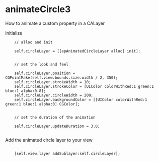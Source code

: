 animateCircle3
==============

How to animate a custom property in a CALayer


Initialize

```
    // alloc and init

    self.circleLayer = [[epAnimatedCircleLayer alloc] init];
    
    
    // set the look and feel
    
    self.circleLayer.position = CGPointMake(self.view.bounds.size.width / 2, 350);
    self.circleLayer.strokeWidth = 10;
    self.circleLayer.strokeColor = [UIColor colorWithRed:1 green:1 blue:1 alpha:0.8];
    self.circleLayer.circleWidth = 200;
    self.circleLayer.backgroundColor = [[UIColor colorWithRed:1 green:1 blue:1 alpha:0] CGColor];


    // set the duration of the animation
    
    self.circleLayer.updateDuration = 3.0;
    
```


Add the animated circle layer to your view

```

    [self.view.layer addSublayer:self.circleLayer];

```






